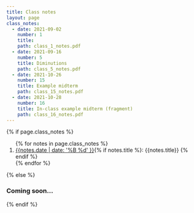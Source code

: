 ```yaml
---
title: Class notes
layout: page
class_notes:
  - date: 2021-09-02
    number: 1
    title:
    path: class_1_notes.pdf
  - date: 2021-09-16
    number: 5
    title: Diminutions
    path: class_5_notes.pdf
  - date: 2021-10-26
    number: 15
    title: Example midterm
    path: class_15_notes.pdf
  - date: 2021-10-28
    number: 16
    title: In-class example midterm (fragment)
    path: class_16_notes.pdf
---
```


{% if page.class_notes %}

<ol>
{% for notes in page.class_notes %}
    <li>
        <a href="assets/class_notes/{{ notes.path }}">{{notes.date | date: '%B %d' }}</a>{% if notes.title %}: {{notes.title}} {% endif %}
    </li>
{% endfor %}
</ol>
{% else %}

### Coming soon...

{% endif %}
